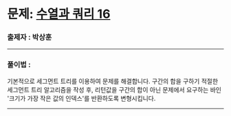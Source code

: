 # 문제: [수열과 쿼리 16][link]

[link]: https://www.acmicpc.net/problem/14428

### 출제자 : 박상훈

---
### 풀이법 : 

기본적으로 세그먼트 트리를 이용하여 문제를 해결합니다.
구간의 합을 구하기 적절한 세그먼트 트리 알고리즘을 작성 후, 리턴값을 구간의 합이 아닌 문제에서 요구하는 바인 '크기가 가장 작은 값의 인덱스'를 반환하도록 변형시킵니다.

---